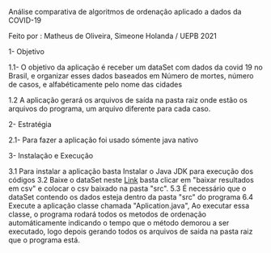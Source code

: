 Análise comparativa de algoritmos de ordenação aplicado a dados da COVID-19

Feito por : Matheus de Oliveira, Simeone Holanda / UEPB 2021


1- Objetivo

1.1- O objetivo da aplicação é receber um dataSet com dados da covid 19 no Brasil, e organizar esses dados
baseados em Número de mortes, número de casos, e alfabéticamente pelo nome das cidades

1.2 A aplicação gerará os arquivos de saída na pasta raiz onde estão os arquivos do programa, um arquivo diferente
 para cada caso.
 
 2- Estratégia
 
 2.1- Para fazer a aplicação foi usado sómente java nativo
 
 3- Instalação e Execução
 
 3.1 Para instalar a aplicação basta Instalar o Java JDK para execução dos códigos
 3.2 Baixe o dataSet neste [Link](https://brasil.io/dataset/covid19/caso_full/?search=&epidemiological_week=&date=&order_for_place=&state=&city=&city_ibge_code=&place_type=&last_available_date=&is_last=True&is_repeated=)
     basta clicar em "baixar resultados em csv" e colocar o csv baixado na pasta "src".
 5.3 É necessário que o dataSet contendo os dados esteja dentro da pasta "src" do programa
 6.4 Execute a aplicação classe chamada "Aplication.java", Ao executar essa classe, o programa rodará todos os metodos de ordenação automáticamente
     indicando o tempo que o método demorou a ser executado, logo depois gerando todos os arquivos de saida na pasta raiz que o programa está.
